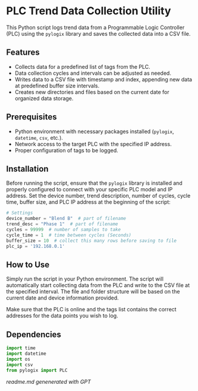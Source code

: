 # PLC Trend Data Collection Utility

This Python script logs trend data from a Programmable Logic Controller (PLC) using the `pylogix` library and saves the collected data into a CSV file.

## Features

- Collects data for a predefined list of tags from the PLC.
- Data collection cycles and intervals can be adjusted as needed.
- Writes data to a CSV file with timestamp and index, appending new data at predefined buffer size intervals.
- Creates new directories and files based on the current date for organized data storage.

## Prerequisites

- Python environment with necessary packages installed (`pylogix`, `datetime`, `csv`, etc.).
- Network access to the target PLC with the specified IP address.
- Proper configuration of tags to be logged.

## Installation

Before running the script, ensure that the `pylogix` library is installed and properly configured to connect with your specific PLC model and IP address. Set the device number, trend description, number of cycles, cycle time, buffer size, and PLC IP address at the beginning of the script:

```python
# Settings
device_number = "Blend B"  # part of filename
trend_desc = "Phase 1"  # part of filename
cycles = 99999  # number of samples to take
cycle_time = 1  # time between cycles (Seconds)  
buffer_size = 10  # collect this many rows before saving to file
plc_ip = '192.168.0.1'
```

## How to Use

Simply run the script in your Python environment. The script will automatically start collecting data from the PLC and write to the CSV file at the specified interval. The file and folder structure will be based on the current date and device information provided.

Make sure that the PLC is online and the tags list contains the correct addresses for the data points you wish to log.

## Dependencies

```python
import time
import datetime
import os
import csv
from pylogix import PLC
```

_readme.md genenerated with GPT_
